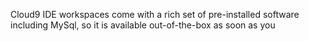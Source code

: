 Cloud9 IDE workspaces come with a rich set of pre-installed software including MySql, so it is available out-of-the-box as soon as you 
